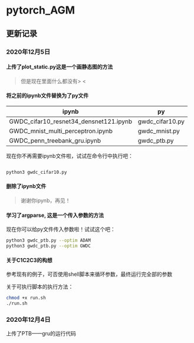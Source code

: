 # pytorch_AGM

## 更新记录
### 2020年12月5日
#### 上传了plot_static.py这是一个画静态图的方法
>但是现在里面什么都没有> <

#### 将之前的ipynb文件替换为了py文件
|ipynb|py|
|-----|-----|
|GWDC_cifar10_resnet34_densnet121.ipynb|gwdc_cifar10.py|
|GWDC_mnist_multi_perceptron.ipynb|gwdc_mnist.py|
|GWDC_penn_treebank_gru.ipynb|gwdc_ptb.py|

现在你不再需要ipynb文件啦，试试在命令行中执行吧：
```bash

python3 gwdc_cifar10.py

```
#### 删除了ipynb文件
>谢谢你ipynb，再见！

#### 学习了argparse, 这是一个传入参数的方法
现在你可以给py文件传入参数啦！试试这个吧：
```bash
python3 gwdc_ptb.py --optim ADAM
python3 gwdc_ptb.py --optim GWDC

```
#### 关于C1C2C3的构想
参考现有的例子，可否使用shell脚本来循环参数，最终运行完全部的参数

关于可执行脚本的执行方法：
```bash
chmod +x run.sh
./run.sh 
```


### 2020年12月4日
上传了PTB——gru的运行代码
